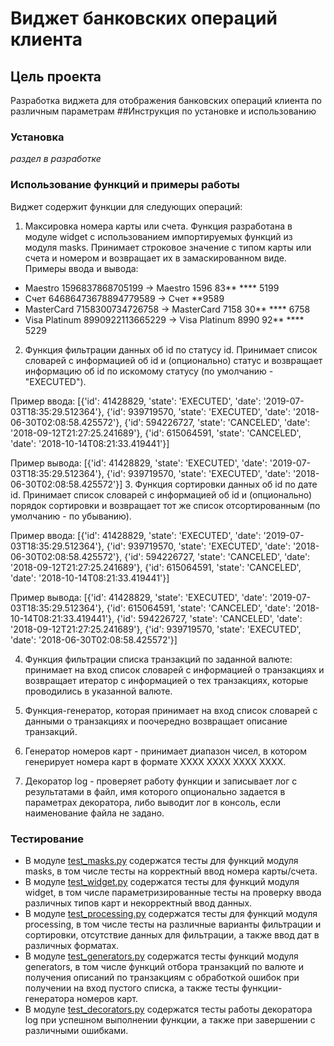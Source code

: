 # Виджет банковских операций клиента
## Цель проекта
Разработка виджета для отображения банковских операций клиента по различным параметрам
##Инструкция по установке и использованию

### Установка
*раздел в разработке*

### Использование функций и примеры работы
Виджет содержит функции для следующих операций:
1. Максировка номера карты или счета.
Функция разработана в модуле widget с использованием импортируемых функций из модуля masks. 
Принимает строковое значение с типом карты или счета и номером и возвращает их в замаскированном виде.
Примеры ввода и вывода:
* Maestro 1596837868705199 -> Maestro 1596 83** **** 5199 
* Счет 64686473678894779589 -> Счет **9589
* MasterCard 7158300734726758 -> MasterCard 7158 30** **** 6758
* Visa Platinum 8990922113665229 -> Visa Platinum 8990 92** **** 5229 
2. Функция фильтрации данных об id по статусу id.
Принимает список словарей с информацией об id и (опционально) статус 
и возвращает информацию об id по искомому статусу (по умолчанию - "EXECUTED").

Пример ввода:
[{'id': 41428829, 'state': 'EXECUTED', 'date': '2019-07-03T18:35:29.512364'}, 
{'id': 939719570, 'state': 'EXECUTED', 'date': '2018-06-30T02:08:58.425572'},
{'id': 594226727, 'state': 'CANCELED', 'date': '2018-09-12T21:27:25.241689'},
{'id': 615064591, 'state': 'CANCELED', 'date': '2018-10-14T08:21:33.419441'}]

Пример вывода:
[{'id': 41428829, 'state': 'EXECUTED', 'date': '2019-07-03T18:35:29.512364'},
{'id': 939719570, 'state': 'EXECUTED', 'date': '2018-06-30T02:08:58.425572'}]
3. Функция сортировки данных об id по дате id.
Принимает список словарей с информацией об id и (опционально) порядок сортировки
и возвращает тот же список отсортированным (по умолчанию - по убыванию).

Пример ввода:
[{'id': 41428829, 'state': 'EXECUTED', 'date': '2019-07-03T18:35:29.512364'}, 
{'id': 939719570, 'state': 'EXECUTED', 'date': '2018-06-30T02:08:58.425572'},
{'id': 594226727, 'state': 'CANCELED', 'date': '2018-09-12T21:27:25.241689'},
{'id': 615064591, 'state': 'CANCELED', 'date': '2018-10-14T08:21:33.419441'}]

Пример вывода:
[{'id': 41428829, 'state': 'EXECUTED', 'date': '2019-07-03T18:35:29.512364'}, 
{'id': 615064591, 'state': 'CANCELED', 'date': '2018-10-14T08:21:33.419441'},
{'id': 594226727, 'state': 'CANCELED', 'date': '2018-09-12T21:27:25.241689'},
{'id': 939719570, 'state': 'EXECUTED', 'date': '2018-06-30T02:08:58.425572'}]

4. Функция фильтрации списка транзакций по заданной валюте: принимает на вход список словарей с информацией о 
транзакциях и возвращает итератор с информацией о тех транзакциях, которые проводились в указанной валюте.

5. Функция-генератор, которая принимает на вход список словарей с данными о транзакциях и поочередно возвращает описание
транзакций.

6. Генератор номеров карт - принимает диапазон чисел, в котором генерирует номера карт в формате ХХХХ ХХХХ ХХХХ ХХХХ.

7. Декоратор log - проверяет работу функции и записывает лог с результатами в файл, имя которого опционально 
задается в параметрах декоратора, либо выводит лог в консоль, если наименование файла не задано.

### Тестирование
* В модуле [test_masks.py](tests/test_masks.py) содержатся тесты для функций модуля masks, 
в том числе тесты на корректный ввод номера карты/счета. 
* В модуле [test_widget.py](tests/test_widget.py) содержатся тесты для функций модуля widget, 
в том числе параметризированные тесты на проверку ввода различных типов карт и некорректный ввод данных.
* В модуле [test_processing.py](tests/test_processing.py) содержатся тесты для функций модуля processing, 
в том числе тесты на различные варианты фильтрации и сортировки, отсутствие данных для фильтрации, 
а также ввод дат в различных форматах.
* В модуле [test_generators.py](tests/test_generators.py) содержатся тесты функций модуля generators, в том числе функций
отбора транзакций по валюте и получения описаний по транзакциям с обработкой ошибок при получении на вход пустого 
списка, а также тесты функции-генератора номеров карт. 
* В модуле [test_decorators.py](tests/test_decorators.py) содержатся тесты работы декоратора log при успешном выполнении
функции, а также при завершении с различными ошибками.